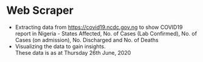 # Web Scraper
* Extracting data from https://covid19.ncdc.gov.ng to show COVID19 report in Nigeria - States Affected, No. of Cases (Lab Confirmed), No. of Cases (on admission), No. Discharged and No. of Deaths
* Visualizing the data to gain insights.<br/>
These data is as at Thursday 26th June, 2020 
